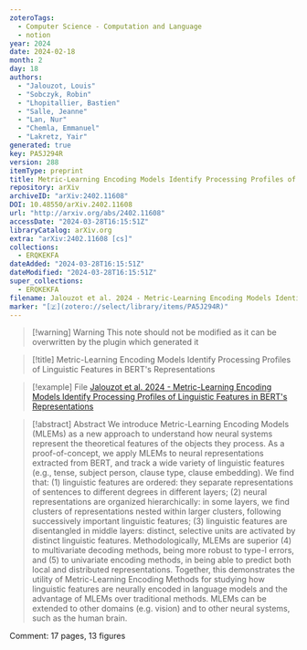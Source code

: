 ```yaml
---
zoteroTags:
  - Computer Science - Computation and Language
  - notion
year: 2024
date: 2024-02-18
month: 2
day: 18
authors:
  - "Jalouzot, Louis"
  - "Sobczyk, Robin"
  - "Lhopitallier, Bastien"
  - "Salle, Jeanne"
  - "Lan, Nur"
  - "Chemla, Emmanuel"
  - "Lakretz, Yair"
generated: true
key: PA5J294R
version: 288
itemType: preprint
title: Metric-Learning Encoding Models Identify Processing Profiles of Linguistic Features in BERT's Representations
repository: arXiv
archiveID: "arXiv:2402.11608"
DOI: 10.48550/arXiv.2402.11608
url: "http://arxiv.org/abs/2402.11608"
accessDate: "2024-03-28T16:15:51Z"
libraryCatalog: arXiv.org
extra: "arXiv:2402.11608 [cs]"
collections:
  - ERQKEKFA
dateAdded: "2024-03-28T16:15:51Z"
dateModified: "2024-03-28T16:15:51Z"
super_collections:
  - ERQKEKFA
filename: Jalouzot et al. 2024 - Metric-Learning Encoding Models Identify Processing Profiles of Linguistic Features in BERT's Representations
marker: "[🇿](zotero://select/library/items/PA5J294R)"
---
```


>[!warning] Warning
> This note should not be modified as it can be overwritten by the plugin which generated it

> [!title] Metric-Learning Encoding Models Identify Processing Profiles of Linguistic Features in BERT's Representations

> [!example] File
> [Jalouzot et al. 2024 - Metric-Learning Encoding Models Identify Processing Profiles of Linguistic Features in BERT's Representations](Jalouzot%20et%20al.%202024%20-%20Metric-Learning%20Encoding%20Models%20Identify%20Processing%20Profiles%20of%20Linguistic%20Features%20in%20BERT's%20Representations.pdf)

> [!abstract] Abstract
> We introduce Metric-Learning Encoding Models (MLEMs) as a new approach to understand how neural systems represent the theoretical features of the objects they process. As a proof-of-concept, we apply MLEMs to neural representations extracted from BERT, and track a wide variety of linguistic features (e.g., tense, subject person, clause type, clause embedding). We find that: (1) linguistic features are ordered: they separate representations of sentences to different degrees in different layers; (2) neural representations are organized hierarchically: in some layers, we find clusters of representations nested within larger clusters, following successively important linguistic features; (3) linguistic features are disentangled in middle layers: distinct, selective units are activated by distinct linguistic features. Methodologically, MLEMs are superior (4) to multivariate decoding methods, being more robust to type-I errors, and (5) to univariate encoding methods, in being able to predict both local and distributed representations. Together, this demonstrates the utility of Metric-Learning Encoding Methods for studying how linguistic features are neurally encoded in language models and the advantage of MLEMs over traditional methods. MLEMs can be extended to other domains (e.g. vision) and to other neural systems, such as the human brain.

Comment: 17 pages, 13 figures

